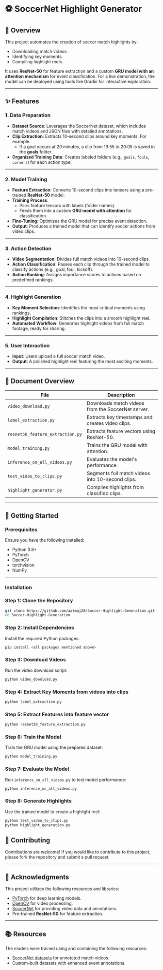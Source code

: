 # **⚽ SoccerNet Highlight Generator**

## **📖 Overview**
This project automates the creation of soccer match highlights by:
- Downloading match videos.
- Identifying key moments.
- Compiling highlight reels.

It uses **ResNet-50** for feature extraction and a custom **GRU model with an attention mechanism** for event classification. For a live demonstration, the model can be deployed using tools like Gradio for interactive exploration.

---

## **✨ Features**

### **1. Data Preparation**
- **Dataset Source**: Leverages the SoccerNet dataset, which includes match videos and JSON files with detailed annotations.
- **Clip Extraction**: Extracts 10-second clips around key moments. For example:
  - If a goal occurs at 20 minutes, a clip from 19:55 to 20:05 is saved in the **goals** folder.
- **Organized Training Data**: Creates labeled folders (e.g., `goals`, `fouls`, `corners`) for each action type.

---

### **2. Model Training**
- **Feature Extraction**: Converts 10-second clips into tensors using a pre-trained **ResNet-50** model.
- **Training Process**: 
  - Pairs feature tensors with labels (folder names).
  - Feeds them into a custom **GRU model with attention** for classification.
- **Fine-Tuning**: Optimizes the GRU model for precise event detection.
- **Output**: Produces a trained model that can identify soccer actions from video clips.

---

### **3. Action Detection**
- **Video Segmentation**: Divides full match videos into 10-second clips.
- **Action Classification**: Passes each clip through the trained model to classify actions (e.g., goal, foul, kickoff).
- **Action Ranking**: Assigns importance scores to actions based on predefined rankings.

---

### **4. Highlight Generation**
- **Key Moment Selection**: Identifies the most critical moments using rankings.
- **Highlight Compilation**: Stitches the clips into a smooth highlight reel.
- **Automated Workflow**: Generates highlight videos from full match footage, ready for sharing.

---

### **5. User Interaction**
- **Input**: Users upload a full soccer match video.
- **Output**: A polished highlight reel featuring the most exciting moments.

---

## **📂 Document Overview**
| File                          | Description                                           |
|-------------------------------|-------------------------------------------------------|
| `video_download.py`           | Downloads match videos from the SoccerNet server.     |
| `label_extraction.py`         | Extracts key timestamps and creates video clips.      |
| `resnet50_feature_extraction.py` | Extracts feature vectors using ResNet-50.          |
| `model_training.py`           | Trains the GRU model with attention.                 |
| `inference_on_all_videos.py`  | Evaluates the model's performance.                   |
| `test_video_to_clips.py`      | Segments full match videos into 10-second clips.     |
| `highlight_generator.py`      | Compiles highlights from classified clips.           |

---

## **🚀 Getting Started**

### **Prerequisites**
Ensure you have the following installed:
- Python 3.8+
- PyTorch
- OpenCV
- torchvision
- NumPy

---

### **Installation**

### Step 1: Clone the Repository
```bash
git clone https://github.com/aatmaj28/Soccer-Highlight-Generation.git
cd Soccer-Highlight-Generation
```

### Step 2: Install Dependencies
Install the required Python packages:
```bash
pip install <all packages mentioned above>
```

### Step 3: Download Videos
Run the video download script:
```bash
python video_download.py
```

### Step 4: Extract Key Moments from videos into clips
```bash
python label_extraction.py
```

### Step 5: Extract Features into feature vector
```bash
python resnet50_feature_extraction.py
```

### Step 6: Train the Model
Train the GRU model using the prepared dataset:
```bash
python model_training.py
```

### Step 7: Evaluate the Model
Run `inference_on_all_videos.py` to test model performance:
```bash
python inference_on_all_videos.py
```

### Step 8: Generate Highlights
Use the trained model to create a highlight reel:
```bash
python test_video_to_clips.py
python highlight_generation.py
```

## **🤝 Contributing**
Contributions are welcome! If you would like to contribute to this project, please fork the repository and submit a pull request.

---

## **🙏 Acknowledgments**
This project utilizes the following resources and libraries:
- [PyTorch](https://pytorch.org/) for deep learning models.
- [OpenCV](https://opencv.org/) for video processing.
- [SoccerNet](https://www.soccer-net.org/) for providing video data and annotations.
- Pre-trained **ResNet-50** for feature extraction.

---

## **📚 Resources**
The models were trained using and combining the following resources:
- [SoccerNet datasets](https://www.soccer-net.org/) for annotated match videos.
- Custom-built datasets with enhanced event annotations.
